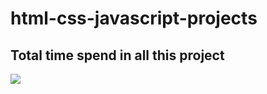 # html-css-javascript-projects

## Total time spend in all this project

<img src="https://wakatime.com/badge/user/5b70420e-6e7a-48ac-a8ab-453cb50170f9/project/a2c53129-27e0-4f60-a8ff-19a5c6e92781.svg">
